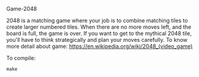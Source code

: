 Game-2048

2048 is a matching game where your job is to combine matching tiles to create larger numbered tiles. When there are no more moves left, and the board is full, the game is over. If you want to get to the mythical 2048 tile, you'll have to think strategically and plan your moves carefully. 
To know more detail about game: https://en.wikipedia.org/wiki/2048_(video_game)


To compile:

	make
